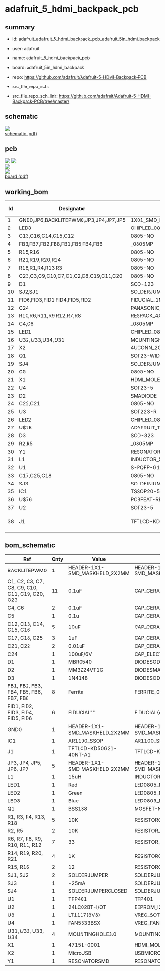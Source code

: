 # adafruit_5_hdmi_backpack_pcb
 
## summary 
* id: adafruit_adafruit_5_hdmi_backpack_pcb_adafruit_5in_hdmi_backpack
* user: adafruit
* name: adafruit_5_hdmi_backpack_pcb
* board: adafruit_5in_hdmi_backpack
* repo: https://github.com/adafruit/Adafruit-5-HDMI-Backpack-PCB



* src_file_repo_sch: 
* src_file_repo_sch_link: https://github.com/adafruit/Adafruit-5-HDMI-Backpack-PCB/tree/master/

## schematic  
![](working_schematic_600.png)  
[schematic (pdf)](working_schematic.pdf)  

## pcb  
![](working_3d_600.png) 
![](working_3d_front_600.png)  
![](working_3d_back_600.png)  
![](working_600.png)  
[board (pdf)](working.pdf)  

## working_bom
| Id | Designator | Footprint | Quantity | Designation | Supplier and ref |  | None | 
| --- | --- | --- | --- | --- | --- | --- | --- | 
| 1 | GND0,JP6,BACKLITEPWM0,JP3,JP4,JP7,JP5 | 1X01_SMD_MASKHELD_2X2MM | 7 |  |  |  | [''] | 
| 2 | LED3 | CHIPLED_0805_NOOUTLINE | 1 | Blue |  |  | [''] | 
| 3 | C13,C16,C14,C15,C12 | 0805-NO | 5 | 10uF |  |  | [''] | 
| 4 | FB3,FB7,FB2,FB8,FB1,FB5,FB4,FB6 | _0805MP | 8 | Ferrite |  |  | [''] | 
| 5 | R15,R16 | 0805-NO | 2 | 12 |  |  | [''] | 
| 6 | R21,R19,R20,R14 | 0805-NO | 4 | 1K |  |  | [''] | 
| 7 | R18,R1,R4,R13,R3 | 0805-NO | 5 | 10K |  |  | [''] | 
| 8 | C23,C3,C9,C10,C7,C1,C2,C8,C19,C11,C20 | 0805-NO | 11 | 0.1uF |  |  | [''] | 
| 9 | D1 | SOD-123 | 1 | MBR0540 |  |  | [''] | 
| 10 | SJ2,SJ1 | SOLDERJUMPER_ARROW_NOPASTE | 2 |  |  |  | [''] | 
| 11 | FID6,FID3,FID1,FID4,FID5,FID2 | FIDUCIAL_1MM | 6 | FIDUCIAL" |  |  | [''] | 
| 12 | C24 | PANASONIC_C | 1 | 100uF/6V |  |  | [''] | 
| 13 | R10,R6,R11,R9,R12,R7,R8 | RESPACK_4X0603 | 7 | 33 |  |  | [''] | 
| 14 | C4,C6 | _0805MP | 2 | 0.1uF |  |  | [''] | 
| 15 | LED1 | CHIPLED_0805_NOOUTLINE | 1 | Red |  |  | [''] | 
| 16 | U$32,U$33,U$34,U$31 | MOUNTINGHOLE_3.0_PLATED | 4 | MOUNTINGHOLE3.0 |  |  | [''] | 
| 17 | X2 | 4UCONN_20329 | 1 | MicroUSB |  |  | [''] | 
| 18 | Q1 | SOT23-WIDE | 1 | BSS138 |  |  | [''] | 
| 19 | SJ4 | SOLDERJUMPER_CLOSEDWIRE | 1 |  |  |  | [''] | 
| 20 | C5 | 0805-NO | 1 | 0.1u |  |  | [''] | 
| 21 | X1 | HDMI_MOLEX_47151-0001_DIMLAYER | 1 | 47151-0001 |  |  | [''] | 
| 22 | U4 | SOT23-5 | 1 | FAN5333BSX |  |  | [''] | 
| 23 | D2 | SMADIODE | 1 | MM3Z24VT1G |  |  | [''] | 
| 24 | C22,C21 | 0805-NO | 2 | 0.01uF |  |  | [''] | 
| 25 | U3 | SOT223-R | 1 | LT1117(3V3) |  |  | [''] | 
| 26 | LED2 | CHIPLED_0805_NOOUTLINE | 1 | Green |  |  | [''] | 
| 27 | U$75 | ADAFRUIT_TEXT_30MM | 1 |  |  |  | [''] | 
| 28 | D3 | SOD-323 | 1 | 1N4148 |  |  | [''] | 
| 29 | R2,R5 | _0805MP | 2 | 10K |  |  | [''] | 
| 30 | Y1 | RESONATOR-SMD | 1 | 12MHz |  |  | [''] | 
| 31 | L1 | INDUCTOR_5X5MM_NR5040_NOTHERMALS | 1 | 15uH |  |  | [''] | 
| 32 | U1 | S-PQFP-G100 | 1 | TFP401 |  |  | [''] | 
| 33 | C17,C25,C18 | 0805-NO | 3 | 1uF |  |  | [''] | 
| 34 | SJ3 | SOLDERJUMPER_CLOSEDWIRE | 1 | -25mA |  |  | [''] | 
| 35 | IC1 | TSSOP20-5.3MMBODY | 1 | AR1100 |  |  | [''] | 
| 36 | U$76 | PCBFEAT-REV-056 | 1 |  |  |  | [''] | 
| 37 | U2 | SOT23-5 | 1 | 24LC02BT-I/OT |  |  | [''] | 
| 38 | J1 | TFTLCD-KD50G21-40NT-A1 | 1 | TFTLCD-KD50G21-40NT-A1 |  |  | [''] | 


## bom_schematic
| Ref | Qnty | Value | Cmp name | Footprint | Description | Vendor | DNP | 
| --- | --- | --- | --- | --- | --- | --- | --- | 
| BACKLITEPWM0 | 1 | HEADER-1X1-SMD_MASKHELD_2X2MM | HEADER-1X1-SMD_MASKHELD_2X2MM | working:1X01_SMD_MASKHELD_2X2MM |  |  |  | 
| C1, C2, C3, C7, C8, C9, C10, C11, C19, C20, C23 | 11 | 0.1uF | CAP_CERAMIC0805-NOOUTLINE | working:0805-NO |  |  |  | 
| C4, C6 | 2 | 0.1uF | CAP_CERAMIC_0805MP | working:_0805MP |  |  |  | 
| C5 | 1 | 0.1u | CAP_CERAMIC0805-NOOUTLINE | working:0805-NO |  |  |  | 
| C12, C13, C14, C15, C16 | 5 | 10uF | CAP_CERAMIC0805-NOOUTLINE | working:0805-NO |  |  |  | 
| C17, C18, C25 | 3 | 1uF | CAP_CERAMIC0805-NOOUTLINE | working:0805-NO |  |  |  | 
| C21, C22 | 2 | 0.01uF | CAP_CERAMIC0805-NOOUTLINE | working:0805-NO |  |  |  | 
| C24 | 1 | 100uF/6V | CAP_ELECTROLYTICPANASONIC_C | working:PANASONIC_C |  |  |  | 
| D1 | 1 | MBR0540 | DIODESOD-123 | working:SOD-123 |  |  |  | 
| D2 | 1 | MM3Z24VT1G | DIODESMA | working:SMADIODE |  |  |  | 
| D3 | 1 | 1N4148 | DIODESOD-323 | working:SOD-323 |  |  |  | 
| FB1, FB2, FB3, FB4, FB5, FB6, FB7, FB8 | 8 | Ferrite | FERRITE_0805MP | working:_0805MP |  |  |  | 
| FID1, FID2, FID3, FID4, FID5, FID6 | 6 | FIDUCIAL"" | FIDUCIAL{dblquote}{dblquote} | working:FIDUCIAL_1MM |  |  |  | 
| GND0 | 1 | HEADER-1X1-SMD_MASKHELD_2X2MM | HEADER-1X1-SMD_MASKHELD_2X2MM | working:1X01_SMD_MASKHELD_2X2MM |  |  |  | 
| IC1 | 1 | AR1100_SSOP | AR1100_SSOP | working:TSSOP20-5.3MMBODY |  |  |  | 
| J1 | 1 | TFTLCD-KD50G21-40NT-A1 | TFTLCD-KD50G21-40NT-A1 | working:TFTLCD-KD50G21-40NT-A1 |  |  |  | 
| JP3, JP4, JP5, JP6, JP7 | 5 | HEADER-1X1-SMD_MASKHELD_2X2MM | HEADER-1X1-SMD_MASKHELD_2X2MM | working:1X01_SMD_MASKHELD_2X2MM |  |  |  | 
| L1 | 1 | 15uH | INDUCTORNR5040 | working:INDUCTOR_5X5MM_NR5040_NOTHERMALS |  |  |  | 
| LED1 | 1 | Red | LED0805_NOOUTLINE | working:CHIPLED_0805_NOOUTLINE |  |  |  | 
| LED2 | 1 | Green | LED0805_NOOUTLINE | working:CHIPLED_0805_NOOUTLINE |  |  |  | 
| LED3 | 1 | Blue | LED0805_NOOUTLINE | working:CHIPLED_0805_NOOUTLINE |  |  |  | 
| Q1 | 1 | BSS138 | MOSFET-NWIDE | working:SOT23-WIDE |  |  |  | 
| R1, R3, R4, R13, R18 | 5 | 10K | RESISTOR0805_NOOUTLINE | working:0805-NO |  |  |  | 
| R2, R5 | 2 | 10K | RESISTOR_0805MP | working:_0805MP |  |  |  | 
| R6, R7, R8, R9, R10, R11, R12 | 7 | 33 | RESISTOR_4PACK_US | working:RESPACK_4X0603 |  |  |  | 
| R14, R19, R20, R21 | 4 | 1K | RESISTOR0805_NOOUTLINE | working:0805-NO |  |  |  | 
| R15, R16 | 2 | 12 | RESISTOR0805_NOOUTLINE | working:0805-NO |  |  |  | 
| SJ1, SJ2 | 2 | SOLDERJUMPER | SOLDERJUMPER | working:SOLDERJUMPER_ARROW_NOPASTE |  |  |  | 
| SJ3 | 1 | -25mA | SOLDERJUMPERCLOSED | working:SOLDERJUMPER_CLOSEDWIRE |  |  |  | 
| SJ4 | 1 | SOLDERJUMPERCLOSED | SOLDERJUMPERCLOSED | working:SOLDERJUMPER_CLOSEDWIRE |  |  |  | 
| U1 | 1 | TFP401 | TFP401 | working:S-PQFP-G100 |  |  |  | 
| U2 | 1 | 24LC02BT-I/OT | EEPROM_I2C_MCP24AA32 | working:SOT23-5 |  |  |  | 
| U3 | 1 | LT1117(3V3) | VREG_SOT223 | working:SOT223-R |  |  |  | 
| U4 | 1 | FAN5333BSX | VREG_FAN5331 | working:SOT23-5 |  |  |  | 
| U$31, U$32, U$33, U$34 | 4 | MOUNTINGHOLE3.0 | MOUNTINGHOLE3.0 | working:MOUNTINGHOLE_3.0_PLATED |  |  |  | 
| X1 | 1 | 47151-0001 | HDMI_MOLEX_47151DIM | working:HDMI_MOLEX_47151-0001_DIMLAYER |  |  |  | 
| X2 | 1 | MicroUSB | USBMICRO_20329 | working:4UCONN_20329 |  |  |  | 
| Y1 | 1 | RESONATORSMD | RESONATORSMD | working:RESONATOR-SMD |  |  |  | 

